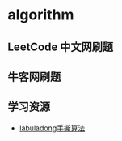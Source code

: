 # algorithm

## LeetCode 中文网刷题

## 牛客网刷题

## 学习资源

- [labuladong手撕算法](https://labuladong.github.io/algo/)

